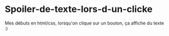 # Spoiler-de-texte-lors-d-un-clicke
 Mes débuts en html/css, lorsqu'on clique sur un bouton, ça affiche du texte :) 

